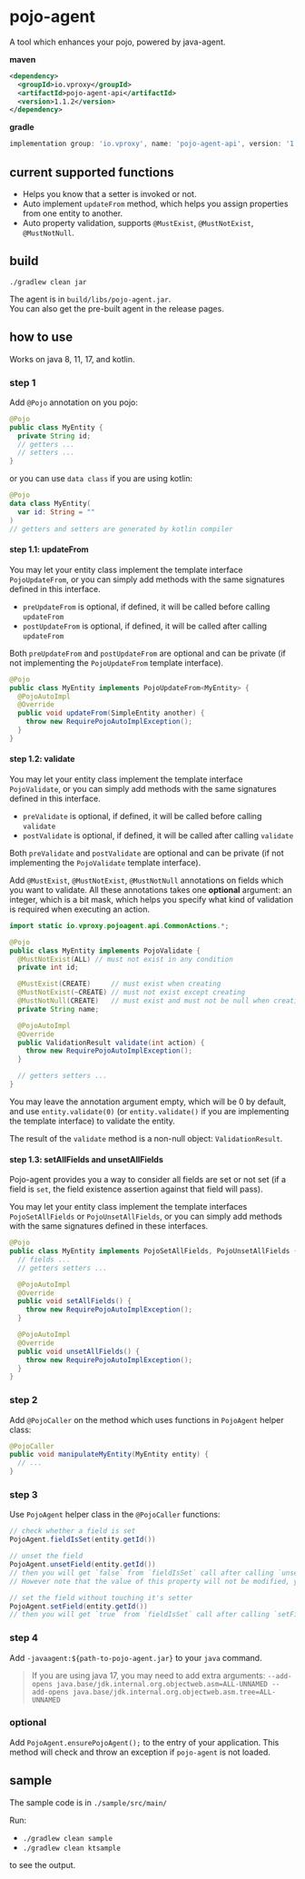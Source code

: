 # pojo-agent

A tool which enhances your pojo, powered by java-agent.

**maven**

```xml
<dependency>
  <groupId>io.vproxy</groupId>
  <artifactId>pojo-agent-api</artifactId>
  <version>1.1.2</version>
</dependency>
```

**gradle**

```groovy
implementation group: 'io.vproxy', name: 'pojo-agent-api', version: '1.1.2'
```

## current supported functions

* Helps you know that a setter is invoked or not.
* Auto implement `updateFrom` method, which helps you assign properties from one entity to another.
* Auto property validation, supports `@MustExist`, `@MustNotExist`, `@MustNotNull`.

## build

```
./gradlew clean jar
```

The agent is in `build/libs/pojo-agent.jar`.  
You can also get the pre-built agent in the release pages.

## how to use

Works on java 8, 11, 17, and kotlin.

### step 1

Add `@Pojo` annotation on you pojo:

```java
@Pojo
public class MyEntity {
  private String id;
  // getters ...
  // setters ...
}
```

or you can use `data class` if you are using kotlin:

```kotlin
@Pojo
data class MyEntity(
  var id: String = ""
)
// getters and setters are generated by kotlin compiler
```

#### step 1.1: updateFrom

You may let your entity class implement the template interface `PojoUpdateFrom`, or you can simply add methods with the same signatures defined in this interface.

* `preUpdateFrom` is optional, if defined, it will be called before calling `updateFrom`
* `postUpdateFrom` is optional, if defined, it will be called after calling `updateFrom`

Both `preUpdateFrom` and `postUpdateFrom` are optional and can be private (if not implementing the `PojoUpdateFrom` template interface).

```java
@Pojo
public class MyEntity implements PojoUpdateFrom<MyEntity> {
  @PojoAutoImpl
  @Override
  public void updateFrom(SimpleEntity another) {
    throw new RequirePojoAutoImplException();
  }
}
```

#### step 1.2: validate

You may let your entity class implement the template interface `PojoValidate`, or you can simply add methods with the same signatures defined in this interface.

* `preValidate` is optional, if defined, it will be called before calling `validate`
* `postValidate` is optional, if defined, it will be called after calling `validate`

Both `preValidate` and `postValidate` are optional and can be private (if not implementing the `PojoValidate` template interface).

Add `@MustExist`, `@MustNotExist`, `@MustNotNull` annotations on fields which you want to validate. All these annotations takes one **optional** argument: an integer, which is a bit mask, which helps you specify what kind of validation is required when executing an action.

```java
import static io.vproxy.pojoagent.api.CommonActions.*;

@Pojo
public class MyEntity implements PojoValidate {
  @MustNotExist(ALL) // must not exist in any condition
  private int id;

  @MustExist(CREATE)     // must exist when creating
  @MustNotExist(~CREATE) // must not exist except creating
  @MustNotNull(CREATE)   // must exist and must not be null when creating
  private String name;

  @PojoAutoImpl
  @Override
  public ValidationResult validate(int action) {
    throw new RequirePojoAutoImplException();
  }

  // getters setters ...
}
```

You may leave the annotation argument empty, which will be 0 by default, and use `entity.validate(0)` (or `entity.validate()` if you are implementing the template interface) to validate the entity.

The result of the `validate` method is a non-null object: `ValidationResult`.

#### step 1.3: setAllFields and unsetAllFields

Pojo-agent provides you a way to consider all fields are set or not set (if a field is `set`, the field existence assertion against that field will pass).

You may let your entity class implement the template interfaces `PojoSetAllFields` or `PojoUnsetAllFields`, or you can simply add methods with the same signatures defined in these interfaces.

```java
@Pojo
public class MyEntity implements PojoSetAllFields, PojoUnsetAllFields {
  // fields ...
  // getters setters ...

  @PojoAutoImpl
  @Override
  public void setAllFields() {
    throw new RequirePojoAutoImplException();
  }

  @PojoAutoImpl
  @Override
  public void unsetAllFields() {
    throw new RequirePojoAutoImplException();
  }
}
```

### step 2

Add `@PojoCaller` on the method which uses functions in `PojoAgent` helper class:

```java
@PojoCaller
public void manipulateMyEntity(MyEntity entity) {
  // ...
}
```

### step 3

Use `PojoAgent` helper class in the `@PojoCaller` functions:

```java
// check whether a field is set
PojoAgent.fieldIsSet(entity.getId())

// unset the field
PojoAgent.unsetField(entity.getId())
// then you will get `false` from `fieldIsSet` call after calling `unsetField`
// However note that the value of this property will not be modified, you can still get correct result from `getId()`

// set the field without touching it's setter
PojoAgent.setField(entity.getId())
// then you will get `true` from `fieldIsSet` call after calling `setField`
```

### step 4

Add `-javaagent:${path-to-pojo-agent.jar}` to your `java` command.

> If you are using java 17, you may need to add extra arguments: `--add-opens java.base/jdk.internal.org.objectweb.asm=ALL-UNNAMED --add-opens java.base/jdk.internal.org.objectweb.asm.tree=ALL-UNNAMED`

### optional

Add `PojoAgent.ensurePojoAgent();` to the entry of your application. This method will check and throw an exception if `pojo-agent` is not loaded.

## sample

The sample code is in `./sample/src/main/`

Run:

* `./gradlew clean sample`
* `./gradlew clean ktsample`

to see the output.
